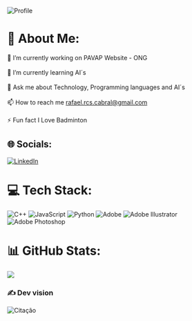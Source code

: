 ![Profile](https://github.com/user-attachments/assets/b211b98d-c5f7-4ae5-b4dd-fe800766f1df)

# 💫 About Me:
🔭 I’m currently working on PAVAP Website - ONG<br><br>🌱 I’m currently learning AI´s<br><br>💬 Ask me about Technology, Programming languages and AI´s<br><br>📫 How to reach me rafael.rcs.cabral@gmail.com<br><br>⚡ Fun fact I Love Badminton


## 🌐 Socials:
[![LinkedIn](https://img.shields.io/badge/LinkedIn-%230077B5.svg?logo=linkedin&logoColor=white)](https://linkedin.com/in/https://www.linkedin.com/in/rafael-cabral-453231270/) 

# 💻 Tech Stack:
![C++](https://img.shields.io/badge/c++-%2300599C.svg?style=for-the-badge&logo=c%2B%2B&logoColor=white) ![JavaScript](https://img.shields.io/badge/javascript-%23323330.svg?style=for-the-badge&logo=javascript&logoColor=%23F7DF1E) ![Python](https://img.shields.io/badge/python-3670A0?style=for-the-badge&logo=python&logoColor=ffdd54) ![Adobe](https://img.shields.io/badge/adobe-%23FF0000.svg?style=for-the-badge&logo=adobe&logoColor=white) ![Adobe Illustrator](https://img.shields.io/badge/adobe%20illustrator-%23FF9A00.svg?style=for-the-badge&logo=adobe%20illustrator&logoColor=white) ![Adobe Photoshop](https://img.shields.io/badge/adobe%20photoshop-%2331A8FF.svg?style=for-the-badge&logo=adobe%20photoshop&logoColor=white)
# 📊 GitHub Stats:
![](https://github-readme-streak-stats.herokuapp.com/?user=Cabral-rcs&theme=dark&hide_border=false)<br/>

### ✍️ Dev vision
![Citação](https://github.com/user-attachments/assets/20c57623-078f-417f-aa82-48cc265702f1)

<!-- Proudly created with GPRM ( https://gprm.itsvg.in ) -->
<!--
**Cabral-rcs/Cabral-rcs** is a ✨ _special_ ✨ repository because its `README.md` (this file) appears on your GitHub profile.

Here are some ideas to get you started:

- 🔭 I’m currently working on ...
- 🌱 I’m currently learning ...
- 👯 I’m looking to collaborate on ...
- 🤔 I’m looking for help with ...
- 💬 Ask me about ...
- 📫 How to reach me: ...
- 😄 Pronouns: ...
- ⚡ Fun fact: ...
-->
